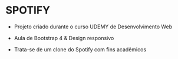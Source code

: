 # SPOTIFY

- Projeto criado durante o curso UDEMY de Desenvolvimento Web

- Aula de Bootstrap 4 & Design responsivo

- Trata-se de um clone do Spotify com fins acadêmicos
